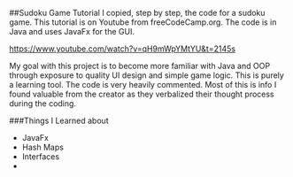 ##Sudoku Game Tutorial
I copied, step by step, the code for a sudoku game. 
This tutorial is on Youtube from freeCodeCamp.org. 
The code is in Java and uses JavaFx for the GUI.

https://www.youtube.com/watch?v=qH9mWpYMtYU&t=2145s

My goal with this project is to become more familiar with Java and OOP
through exposure to quality UI design and simple game logic.
This is purely a learning tool. The code is very heavily commented.
Most of this is info I found valuable from the creator as they 
verbalized their thought process during the coding.

###Things I Learned about

- JavaFx
- Hash Maps
- Interfaces
-  


